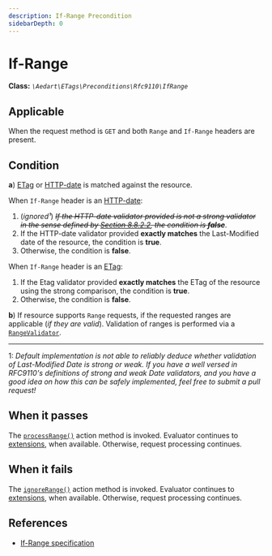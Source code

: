 ```yaml
---
description: If-Range Precondition
sidebarDepth: 0
---
```


# If-Range

**Class:** _`\Aedart\ETags\Preconditions\Rfc9110\IfRange`_

## Applicable

When the request method is `GET` and both `Range` and `If-Range` headers are present.

## Condition

**a**) [ETag](https://httpwg.org/specs/rfc9110.html#field.etag) or [HTTP-date](https://httpwg.org/specs/rfc9110.html#http.date) is matched against the resource.

When `If-Range` header is an [HTTP-date](https://httpwg.org/specs/rfc9110.html#http.date):

1. (_ignored¹_) ~~_If the HTTP-date validator provided is not a strong validator in the sense defined by [Section 8.8.2.2](https://httpwg.org/specs/rfc9110.html#lastmod.comparison), the condition is **false**_~~.
2. If the HTTP-date validator provided **exactly matches** the Last-Modified date of the resource, the condition is **true**.
3. Otherwise, the condition is **false**.

When `If-Range` header is an [ETag](https://httpwg.org/specs/rfc9110.html#field.etag):

1. If the Etag validator provided **exactly matches** the ETag of the resource using the strong comparison, the condition is **true**.
2. Otherwise, the condition is **false**.

**b**) If resource supports `Range` requests, if the requested ranges are applicable (_if they are valid_).
Validation of ranges is performed via a [`RangeValidator`](../range-validator.md).

---

1: _Default implementation is not able to reliably deduce whether validation of Last-Modified Date is strong or weak._
_If you have a well versed in RFC9110's definitions of strong and weak Date validators, and you have a good idea on how this can be safely implemented, feel free to submit a pull request!_

## When it passes

The [`processRange()`](../actions.md#process-range) action method is invoked.
Evaluator continues to [extensions](../extensions/README.md), when available. Otherwise, request processing continues.

## When it fails

The [`ignoreRange()`](../actions.md#ignore-range) action method is invoked.
Evaluator continues to [extensions](../extensions/README.md), when available. Otherwise, request processing continues.

## References

* [If-Range specification](https://httpwg.org/specs/rfc9110.html#field.if-range)